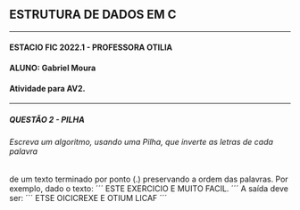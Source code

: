 ## ESTRUTURA DE DADOS EM C ##
---
#### ESTACIO FIC 2022.1 - PROFESSORA OTILIA 
#### ALUNO: Gabriel Moura   
#### Atividade para AV2.
---
##### QUESTÃO 2 - PILHA
###### Escreva um algoritmo, usando uma Pilha, que inverte as letras de cada palavra 
de um texto terminado por ponto (.) preservando a ordem das palavras. Por exemplo, 
dado o texto:
´´´
ESTE EXERCICIO E MUITO FACIL.
´´´
A saída deve ser:
´´´
ETSE OICICREXE E OTIUM LICAF
´´´
